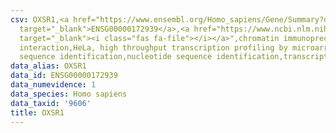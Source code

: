 ```yaml
---
csv: OXSR1,<a href="https://www.ensembl.org/Homo_sapiens/Gene/Summary?db=core;g=ENSG00000172939"
  target="_blank">ENSG00000172939</a>,<a href="https://www.ncbi.nlm.nih.gov/pubmed/17216044"
  target="_blank"><i class="fas fa-file"></i></a>",chromatin immunoprecipitation assay,direct
  interaction,HeLa, high throughput transcription profiling by microarray,nucleotide
  sequence identification,nucleotide sequence identification,transcriptional regulation,
data_alias: OXSR1
data_id: ENSG00000172939
data_numevidence: 1
data_species: Homo sapiens
data_taxid: '9606'
title: OXSR1
---
```

